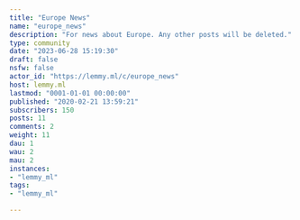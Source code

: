 ```yaml
---
title: "Europe News" 
name: "europe_news"
description: "For news about Europe. Any other posts will be deleted."
type: community
date: "2023-06-28 15:19:30"
draft: false
nsfw: false
actor_id: "https://lemmy.ml/c/europe_news"
host: lemmy.ml
lastmod: "0001-01-01 00:00:00"
published: "2020-02-21 13:59:21"
subscribers: 150
posts: 11
comments: 2
weight: 11
dau: 1
wau: 2
mau: 2
instances:
- "lemmy_ml"
tags: 
- "lemmy_ml"

---
```

